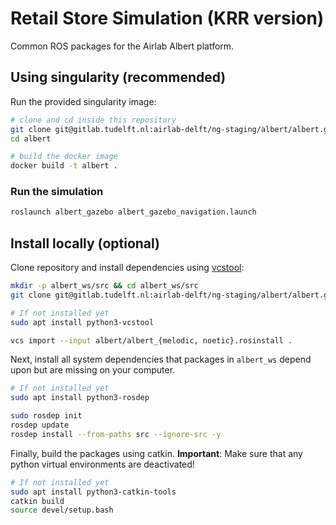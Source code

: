 # Retail Store Simulation (KRR version)

Common ROS packages for the Airlab Albert platform.

## Using singularity (recommended)

Run the provided singularity image:
```bash
# clone and cd inside this repository
git clone git@gitlab.tudelft.nl:airlab-delft/ng-staging/albert/albert.git
cd albert

# build the docker image
docker build -t albert .
```

### Run the simulation

```bash
roslaunch albert_gazebo albert_gazebo_navigation.launch
```

## Install locally (optional)

Clone repository and install dependencies using [vcstool](https://github.com/dirk-thomas/vcstool):
``` bash
mkdir -p albert_ws/src && cd albert_ws/src
git clone git@gitlab.tudelft.nl:airlab-delft/ng-staging/albert/albert.git

# If not installed yet
sudo apt install python3-vcstool

vcs import --input albert/albert_{melodic, noetic}.rosinstall .
```

Next, install all system dependencies that packages in `albert_ws` depend upon but are missing on your computer.

```bash
# If not installed yet
sudo apt install python3-rosdep

sudo rosdep init
rosdep update
rosdep install --from-paths src --ignore-src -y
```

Finally, build the packages using catkin.
**Important**: Make sure that any python virtual environments are deactivated!
```bash
# If not installed yet
sudo apt install python3-catkin-tools
catkin build
source devel/setup.bash
```

